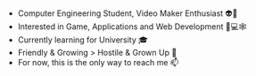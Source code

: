 - Computer Engineering Student, Video Maker Enthusiast 👽🎥
- Interested in Game, Applications and Web Development 📱💻🕸️
- Currently learning for University 🎓
- Friendly & Growing > Hostile & Grown Up 💞️ 
- For now, this is the only way to reach me 📫

<!---
raducornea/raducornea is a ✨ special ✨ repository because its `README.md` (this file) appears on your GitHub profile.
You can click the Preview link to take a look at your changes.
--->
